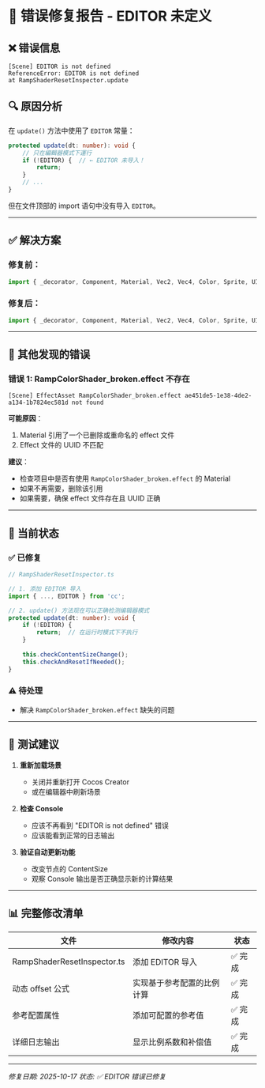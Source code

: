 # 🐛 错误修复报告 - EDITOR 未定义

## ❌ 错误信息

```
[Scene] EDITOR is not defined
ReferenceError: EDITOR is not defined
at RampShaderResetInspector.update
```

## 🔍 原因分析

在 `update()` 方法中使用了 `EDITOR` 常量：

```typescript
protected update(dt: number): void {
    // 只在編輯器模式下運行
    if (!EDITOR) {  // ← EDITOR 未导入！
        return;
    }
    // ...
}
```

但在文件顶部的 import 语句中没有导入 `EDITOR`。

---

## ✅ 解决方案

### 修复前：

```typescript
import { _decorator, Component, Material, Vec2, Vec4, Color, Sprite, UITransform } from 'cc';
```

### 修复后：

```typescript
import { _decorator, Component, Material, Vec2, Vec4, Color, Sprite, UITransform, EDITOR } from 'cc';
```

---

## 📝 其他发现的错误

### 错误 1: RampColorShader_broken.effect 不存在

```
[Scene] EffectAsset RampColorShader_broken.effect ae451de5-1e38-4de2-a134-1b7824ec581d not found
```

**可能原因**：
1. Material 引用了一个已删除或重命名的 effect 文件
2. Effect 文件的 UUID 不匹配

**建议**：
- 检查项目中是否有使用 `RampColorShader_broken.effect` 的 Material
- 如果不再需要，删除该引用
- 如果需要，确保 effect 文件存在且 UUID 正确

---

## 🎯 当前状态

### ✅ 已修复

```typescript
// RampShaderResetInspector.ts

// 1. 添加 EDITOR 导入
import { ..., EDITOR } from 'cc';

// 2. update() 方法现在可以正确检测编辑器模式
protected update(dt: number): void {
    if (!EDITOR) {
        return;  // 在运行时模式下不执行
    }
    
    this.checkContentSizeChange();
    this.checkAndResetIfNeeded();
}
```

### ⚠️ 待处理

- 解决 `RampColorShader_broken.effect` 缺失的问题

---

## 🧪 测试建议

1. **重新加载场景**
   - 关闭并重新打开 Cocos Creator
   - 或在编辑器中刷新场景

2. **检查 Console**
   - 应该不再看到 "EDITOR is not defined" 错误
   - 应该能看到正常的日志输出

3. **验证自动更新功能**
   - 改变节点的 ContentSize
   - 观察 Console 输出是否正确显示新的计算结果

---

## 📊 完整修改清单

| 文件 | 修改内容 | 状态 |
|------|---------|------|
| RampShaderResetInspector.ts | 添加 EDITOR 导入 | ✅ 完成 |
| 动态 offset 公式 | 实现基于参考配置的比例计算 | ✅ 完成 |
| 参考配置属性 | 添加可配置的参考值 | ✅ 完成 |
| 详细日志输出 | 显示比例系数和补偿值 | ✅ 完成 |

---

*修复日期: 2025-10-17*
*状态: ✅ EDITOR 错误已修复*
